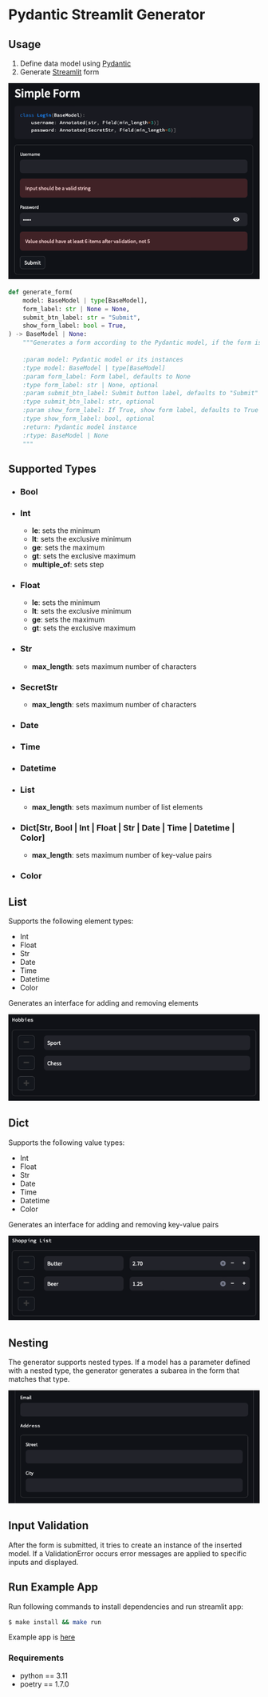 # Pydantic Streamlit Generator

## Usage

1) Define data model using [Pydantic](https://docs.pydantic.dev/latest/)
2) Generate [Streamlit](https://streamlit.io) form


![Simple example image](/imgs/simple_example.png "Simple Example")

```python
def generate_form(
    model: BaseModel | type[BaseModel],
    form_label: str | None = None,
    submit_btn_label: str = "Submit",
    show_form_label: bool = True,
) -> BaseModel | None:
    """Generates a form according to the Pydantic model, if the form is submitted it returns an instance of the model.

    :param model: Pydantic model or its instances
    :type model: BaseModel | type[BaseModel]
    :param form_label: Form label, defaults to None
    :type form_label: str | None, optional
    :param submit_btn_label: Submit button label, defaults to "Submit"
    :type submit_btn_label: str, optional
    :param show_form_label: If True, show form label, defaults to True
    :type show_form_label: bool, optional
    :return: Pydantic model instance
    :rtype: BaseModel | None
    """

```

## Supported Types

- ### Bool
- ### Int
    - **le**: sets the minimum
    - **lt**: sets the exclusive minimum
    - **ge**: sets the maximum
    - **gt**: sets the exclusive maximum
    - **multiple_of**: sets step
- ### Float
    - **le**: sets the minimum
    - **lt**: sets the exclusive minimum
    - **ge**: sets the maximum
    - **gt**: sets the exclusive maximum
- ### Str
    - **max_length**: sets maximum number of characters
- ### SecretStr
    - **max_length**: sets maximum number of characters
- ### Date
- ### Time
- ### Datetime
- ### List
    - **max_length**: sets maximum number of list elements
- ### Dict[Str, Bool | Int | Float | Str | Date | Time | Datetime | Color]
    - **max_length**: sets maximum number of key-value pairs
- ### Color

## List

Supports the following element types:
- Int
- Float
- Str
- Date
- Time
- Datetime
- Color

Generates an interface for adding and removing elements

![List input](/imgs/list_input.png "List Input")

## Dict

Supports the following value types:
- Int
- Float
- Str
- Date
- Time
- Datetime
- Color

Generates an interface for adding and removing key-value pairs

![Dict input](/imgs/dict_input.png "Dict Input")

## Nesting

The generator supports nested types. If a model has a parameter defined with a nested type, the generator generates a subarea in the form that matches that type.

![Nested type](/imgs/nested_type.png "Nested Type")

## Input Validation

After the form is submitted, it tries to create an instance of the inserted model. If a ValidationError occurs error messages are applied to specific inputs and displayed. 

## Run Example App

Run following commands to install dependencies and run streamlit app:
```bash
$ make install && make run
```

Example app is [here](http://localhost:8501)

### Requirements
- python == 3.11
- poetry == 1.7.0